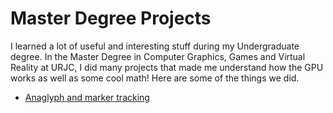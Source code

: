 # Master Degree Projects

I learned a lot of useful and interesting stuff during my Undergraduate degree. In the Master Degree in Computer Graphics, Games and Virtual Reality at URJC, I did many projects that made me understand how the GPU works as well as some cool math! Here are some of the things we did.

<ul>
<li><a href="https://apozag.github.io/Adrian-Poza/pages/projects/anaglyph">Anaglyph and marker tracking</a></li>
</ul>